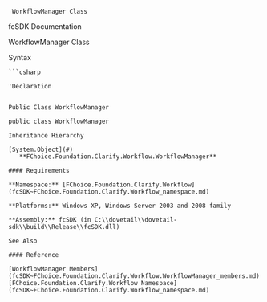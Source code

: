 ﻿     WorkflowManager Class                                                   

fcSDK Documentation

WorkflowManager Class

Syntax

```vbnet
```csharp

'Declaration
 

Public Class WorkflowManager 

public class WorkflowManager 

Inheritance Hierarchy

[System.Object](#)  
   **FChoice.Foundation.Clarify.Workflow.WorkflowManager**  

#### Requirements

**Namespace:** [FChoice.Foundation.Clarify.Workflow](fcSDK~FChoice.Foundation.Clarify.Workflow_namespace.md)

**Platforms:** Windows XP, Windows Server 2003 and 2008 family

**Assembly:** fcSDK (in C:\\dovetail\\dovetail-sdk\\build\\Release\\fcSDK.dll)

See Also

#### Reference

[WorkflowManager Members](fcSDK~FChoice.Foundation.Clarify.Workflow.WorkflowManager_members.md)  
[FChoice.Foundation.Clarify.Workflow Namespace](fcSDK~FChoice.Foundation.Clarify.Workflow_namespace.md)